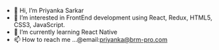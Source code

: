 - 👋 Hi, I’m Priyanka Sarkar
- 👀 I’m interested in FrontEnd development using React, Redux, HTML5, CSS3, JavaScript.
- 🌱 I’m currently learning React Native
- 📫 How to reach me ...@email:priyanka@brm-pro.com

<!---
BRM-priyanka/BRM-priyanka is a ✨ special ✨ repository because its `README.md` (this file) appears on your GitHub profile.
You can click the Preview link to take a look at your changes.
--->
